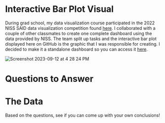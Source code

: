 # Interactive Bar Plot Visual

During grad school, my data visualization course participated in the 2022 NISS SAID data visualization competition found [here](https://www.niss.org/events/niss-statistically-accurate-interactive-displays-graphics-0). I collaborated with a couple of other classmates to create one complete dashboard using the data provided by NISS. The team split up tasks and the interactive bar plot displayed here on GitHub is the graphic that I was responsible for creating. I decided to make it a standalone dashboard so you can access it [here](https://alizay1.shinyapps.io/interactive-bar-plot-of-education-data/).


![Screenshot 2023-09-12 at 4 28 24 PM](https://github.com/alizay1/interactive-bar-plot-visual/assets/101383537/dd2d390d-fd3d-4785-97cf-5067007c09af)




# Questions to Answer





# The Data





Based on the questions, see if you can come up with your own conclusions!




